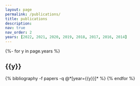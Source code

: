 ```yaml
---
layout: page
permalink: /publications/
title: publications
description:
nav: true
nav_order: 2
years: [2022, 2021, 2020, 2019, 2018, 2017, 2016, 2014]
---
```

<!-- _pages/publications.md -->

<!--Allow to jump to a specific publication and display it a little below top of page, allowing for a headerr-->
<style>
html {
  scroll-padding-top: 100px;
}
</style>

<div class="publications">

{%- for y in page.years %}
  <h2 class="year">{{y}}</h2>
  {% bibliography -f papers -q @*[year={{y}}]* %}
{% endfor %}

</div>

